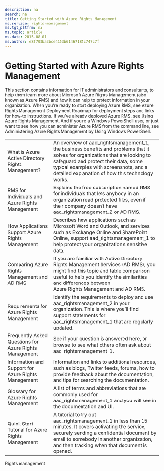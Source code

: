 ```yaml
---
description: na
search: na
title: Getting Started with Azure Rights Management
ms.service: rights-management
ms.tgt_pltfrm: na
ms.topic: article
ms.date: 2015-08-01
ms.author: e8f708ba3bce4153b61467184c747c7f
---
```

# Getting Started with Azure Rights Management
<?xml version="1.0" encoding="utf-8"?>
<developerConceptualDocument xmlns="http://ddue.schemas.microsoft.com/authoring/2003/5" xmlns:xlink="http://www.w3.org/1999/xlink" xmlns:xsi="http://www.w3.org/2001/XMLSchema-instance" xsi:schemaLocation="http://ddue.schemas.microsoft.com/authoring/2003/5 http://dduestorage.blob.core.windows.net/ddueschema/developer.xsd">
  <introduction>
    <para>This section contains information for IT administrators and consultants, to help them learn more about Microsoft Azure Rights Management (also known as Azure RMS) and how it can help to protect information in your organization.</para>
    <para>When you’re ready to start deploying Azure RMS, see <link xlink:href="086600c2-c5d8-47ec-a4c0-c782e1797486">Azure Rights Management Deployment Roadmap</link> for deployment steps and links for how-to instructions.</para>
    <para>If you’ve already deployed Azure RMS, see <link xlink:href="18564e4a-9364-4ed2-8f17-89d24fc0d878">Using Azure Rights Management</link>. And if you’re a Windows PowerShell user, or just want to see how you can administer Azure RMS from the command line, see <link xlink:href="a890e04a-4b70-41b5-8d5f-3c210a669faa">Administering Azure Rights Management by Using Windows PowerShell</link>.</para>
    <table xmlns:caps="http://schemas.microsoft.com/build/caps/2013/11">
      <tbody>
        <tr>
          <TD>
            <para>
              <link xlink:href="aeeebcd7-6646-4405-addf-ee1cc74df5df">What is Azure Active Directory Rights Management?</link>
            </para>
          </TD>
          <TD>
            <para>An overview of <token>aad_rightsmanagement_1</token>, the business benefits and problems that it solves for organizations that are looking to safeguard and protect their data, some typical examples with screenshots, and a detailed explanation of how this technology works.</para>
          </TD>
        </tr>
        <tr>
          <TD>
            <para>
              <link xlink:href="2efcb440-fefd-45e9-872b-f471573aadf2">RMS for Individuals and Azure Rights Management</link>
            </para>
          </TD>
          <TD>
            <para>Explains the free subscription named RMS for individuals that lets anybody in an organization read protected files, even if their company doesn’t have <token>aad_rightsmanagement_2</token> or AD RMS. </para>
          </TD>
        </tr>
        <tr>
          <TD>
            <para>
              <link xlink:href="2cdc7bde-4044-4021-b887-11476f99afd9">How Applications Support Azure Rights Management</link>
            </para>
          </TD>
          <TD>
            <para>Describes how applications such as Microsoft Word and Outlook, and services such as Exchange Online and SharePoint Online, support <token>aad_rightsmanagement_1</token> to help protect your organization’s sensitive data.</para>
          </TD>
        </tr>
        <tr>
          <TD>
            <para>
              <link xlink:href="8123bd62-1814-4d79-b306-e20c1a00e264">Comparing Azure Rights Management and AD RMS</link>
            </para>
          </TD>
          <TD>
            <para>If you are familiar with Active Directory Rights Management Services (AD RMS), you might find this topic and table comparison useful to help you identify the similarities and differences between Azure Rights Management and AD RMS.</para>
          </TD>
        </tr>
        <tr>
          <TD>
            <para>
              <link xlink:href="dc78321d-d759-4653-8818-80da74b6cdeb">Requirements for Azure Rights Management</link>
            </para>
          </TD>
          <TD>
            <para>Identify the requirements to deploy and use <token>aad_rightsmanagement_2</token> in your organization. This is where you’ll find support statements for <token>aad_rightsmanagement_1</token> that are regularly updated.</para>
          </TD>
        </tr>
        <tr>
          <TD>
            <para>
              <link xlink:href="71ce491f-41c1-4d15-9646-455a6eaa157d">Frequently Asked Questions for Azure Rights Management</link>
            </para>
          </TD>
          <TD>
            <para>See if your question is answered here, or browse to see what others often ask about <token>aad_rightsmanagement_1</token>.</para>
          </TD>
        </tr>
        <tr>
          <TD>
            <para>
              <link xlink:href="7cc73d92-27d6-49ff-a8ab-2fae73519b4b">Information and Support for Azure Rights Management</link>
            </para>
          </TD>
          <TD>
            <para>Information and links to additional resources, such as blogs, Twitter feeds, forums, how to provide feedback about the documentation, and tips for searching the documentation.</para>
          </TD>
        </tr>
        <tr>
          <TD>
            <para>
              <link xlink:href="742877bf-26f5-40e3-b1f7-8475e7c3ce11">Glossary for Azure Rights Management</link>
            </para>
          </TD>
          <TD>
            <para>A list of terms and abbreviations that are commonly used for <token>aad_rightsmanagement_1</token> and you will see in the documentation and UI. </para>
          </TD>
        </tr>
        <tr>
          <TD>
            <para>
              <link xlink:href="1db923bf-7d19-4fdd-a413-bfeb58af5e03">Quick Start Tutorial for Azure Rights Management</link>
            </para>
          </TD>
          <TD>
            <para>A tutorial to try out <token>aad_rightsmanagement_1</token> in less than 15 minutes. It covers activating the service, securely sending a confidential document by email to somebody in another organization, and then tracking when that document is opened.</para>
          </TD>
        </tr>
      </tbody>
    </table>
  </introduction>
  <relatedTopics>
    <link xlink:href="965581c8-be3c-43b4-8145-5cefd29c7636">Rights management</link>
  </relatedTopics>
</developerConceptualDocument>
